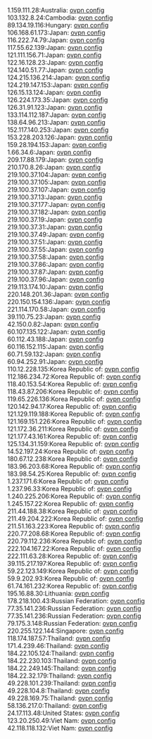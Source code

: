 1.159.111.28:Australia: [ovpn config](vpn/1_159_111_28.ovpn)  
103.132.8.24:Cambodia: [ovpn config](vpn/103_132_8_24.ovpn)  
89.134.19.116:Hungary: [ovpn config](vpn/89_134_19_116.ovpn)  
106.168.61.173:Japan: [ovpn config](vpn/106_168_61_173.ovpn)  
116.222.74.79:Japan: [ovpn config](vpn/116_222_74_79.ovpn)  
117.55.62.139:Japan: [ovpn config](vpn/117_55_62_139.ovpn)  
121.111.156.71:Japan: [ovpn config](vpn/121_111_156_71.ovpn)  
122.16.128.23:Japan: [ovpn config](vpn/122_16_128_23.ovpn)  
124.140.51.77:Japan: [ovpn config](vpn/124_140_51_77.ovpn)  
124.215.136.214:Japan: [ovpn config](vpn/124_215_136_214.ovpn)  
124.219.147.153:Japan: [ovpn config](vpn/124_219_147_153.ovpn)  
126.15.13.124:Japan: [ovpn config](vpn/126_15_13_124.ovpn)  
126.224.173.35:Japan: [ovpn config](vpn/126_224_173_35.ovpn)  
126.31.91.123:Japan: [ovpn config](vpn/126_31_91_123.ovpn)  
133.114.112.187:Japan: [ovpn config](vpn/133_114_112_187.ovpn)  
138.64.96.213:Japan: [ovpn config](vpn/138_64_96_213.ovpn)  
152.117.140.253:Japan: [ovpn config](vpn/152_117_140_253.ovpn)  
153.228.203.126:Japan: [ovpn config](vpn/153_228_203_126.ovpn)  
159.28.194.153:Japan: [ovpn config](vpn/159_28_194_153.ovpn)  
1.66.34.6:Japan: [ovpn config](vpn/1_66_34_6.ovpn)  
209.17.88.179:Japan: [ovpn config](vpn/209_17_88_179.ovpn)  
210.170.8.26:Japan: [ovpn config](vpn/210_170_8_26.ovpn)  
219.100.37.104:Japan: [ovpn config](vpn/219_100_37_104.ovpn)  
219.100.37.105:Japan: [ovpn config](vpn/219_100_37_105.ovpn)  
219.100.37.107:Japan: [ovpn config](vpn/219_100_37_107.ovpn)  
219.100.37.13:Japan: [ovpn config](vpn/219_100_37_13.ovpn)  
219.100.37.177:Japan: [ovpn config](vpn/219_100_37_177.ovpn)  
219.100.37.182:Japan: [ovpn config](vpn/219_100_37_182.ovpn)  
219.100.37.19:Japan: [ovpn config](vpn/219_100_37_19.ovpn)  
219.100.37.31:Japan: [ovpn config](vpn/219_100_37_31.ovpn)  
219.100.37.49:Japan: [ovpn config](vpn/219_100_37_49.ovpn)  
219.100.37.51:Japan: [ovpn config](vpn/219_100_37_51.ovpn)  
219.100.37.55:Japan: [ovpn config](vpn/219_100_37_55.ovpn)  
219.100.37.58:Japan: [ovpn config](vpn/219_100_37_58.ovpn)  
219.100.37.86:Japan: [ovpn config](vpn/219_100_37_86.ovpn)  
219.100.37.87:Japan: [ovpn config](vpn/219_100_37_87.ovpn)  
219.100.37.96:Japan: [ovpn config](vpn/219_100_37_96.ovpn)  
219.113.174.10:Japan: [ovpn config](vpn/219_113_174_10.ovpn)  
220.148.201.36:Japan: [ovpn config](vpn/220_148_201_36.ovpn)  
220.150.154.136:Japan: [ovpn config](vpn/220_150_154_136.ovpn)  
221.114.170.58:Japan: [ovpn config](vpn/221_114_170_58.ovpn)  
39.110.75.23:Japan: [ovpn config](vpn/39_110_75_23.ovpn)  
42.150.0.82:Japan: [ovpn config](vpn/42_150_0_82.ovpn)  
60.107.135.122:Japan: [ovpn config](vpn/60_107_135_122.ovpn)  
60.112.43.188:Japan: [ovpn config](vpn/60_112_43_188.ovpn)  
60.116.152.115:Japan: [ovpn config](vpn/60_116_152_115.ovpn)  
60.71.59.132:Japan: [ovpn config](vpn/60_71_59_132.ovpn)  
60.94.252.91:Japan: [ovpn config](vpn/60_94_252_91.ovpn)  
110.12.228.135:Korea Republic of: [ovpn config](vpn/110_12_228_135.ovpn)  
112.186.234.72:Korea Republic of: [ovpn config](vpn/112_186_234_72.ovpn)  
118.40.153.54:Korea Republic of: [ovpn config](vpn/118_40_153_54.ovpn)  
118.43.87.206:Korea Republic of: [ovpn config](vpn/118_43_87_206.ovpn)  
119.65.226.136:Korea Republic of: [ovpn config](vpn/119_65_226_136.ovpn)  
120.142.94.17:Korea Republic of: [ovpn config](vpn/120_142_94_17.ovpn)  
121.129.119.188:Korea Republic of: [ovpn config](vpn/121_129_119_188.ovpn)  
121.169.151.226:Korea Republic of: [ovpn config](vpn/121_169_151_226.ovpn)  
121.172.36.211:Korea Republic of: [ovpn config](vpn/121_172_36_211.ovpn)  
121.177.43.161:Korea Republic of: [ovpn config](vpn/121_177_43_161.ovpn)  
125.134.31.159:Korea Republic of: [ovpn config](vpn/125_134_31_159.ovpn)  
14.52.197.24:Korea Republic of: [ovpn config](vpn/14_52_197_24.ovpn)  
180.67.12.238:Korea Republic of: [ovpn config](vpn/180_67_12_238.ovpn)  
183.96.203.68:Korea Republic of: [ovpn config](vpn/183_96_203_68.ovpn)  
183.98.54.25:Korea Republic of: [ovpn config](vpn/183_98_54_25.ovpn)  
1.237.171.6:Korea Republic of: [ovpn config](vpn/1_237_171_6.ovpn)  
1.237.96.33:Korea Republic of: [ovpn config](vpn/1_237_96_33.ovpn)  
1.240.225.206:Korea Republic of: [ovpn config](vpn/1_240_225_206.ovpn)  
1.245.157.22:Korea Republic of: [ovpn config](vpn/1_245_157_22.ovpn)  
211.44.188.38:Korea Republic of: [ovpn config](vpn/211_44_188_38.ovpn)  
211.49.204.222:Korea Republic of: [ovpn config](vpn/211_49_204_222.ovpn)  
211.51.163.223:Korea Republic of: [ovpn config](vpn/211_51_163_223.ovpn)  
220.77.208.68:Korea Republic of: [ovpn config](vpn/220_77_208_68.ovpn)  
220.79.112.236:Korea Republic of: [ovpn config](vpn/220_79_112_236.ovpn)  
222.104.167.22:Korea Republic of: [ovpn config](vpn/222_104_167_22.ovpn)  
222.111.63.28:Korea Republic of: [ovpn config](vpn/222_111_63_28.ovpn)  
39.115.217.197:Korea Republic of: [ovpn config](vpn/39_115_217_197.ovpn)  
59.22.123.149:Korea Republic of: [ovpn config](vpn/59_22_123_149.ovpn)  
59.9.202.93:Korea Republic of: [ovpn config](vpn/59_9_202_93.ovpn)  
61.74.161.232:Korea Republic of: [ovpn config](vpn/61_74_161_232.ovpn)  
195.16.88.30:Lithuania: [ovpn config](vpn/195_16_88_30.ovpn)  
178.218.100.43:Russian Federation: [ovpn config](vpn/178_218_100_43.ovpn)  
77.35.141.236:Russian Federation: [ovpn config](vpn/77_35_141_236.ovpn)  
77.35.141.236:Russian Federation: [ovpn config](vpn/77_35_141_236.ovpn)  
79.175.3.148:Russian Federation: [ovpn config](vpn/79_175_3_148.ovpn)  
220.255.122.144:Singapore: [ovpn config](vpn/220_255_122_144.ovpn)  
118.174.187.57:Thailand: [ovpn config](vpn/118_174_187_57.ovpn)  
171.4.239.46:Thailand: [ovpn config](vpn/171_4_239_46.ovpn)  
184.22.105.124:Thailand: [ovpn config](vpn/184_22_105_124.ovpn)  
184.22.230.103:Thailand: [ovpn config](vpn/184_22_230_103.ovpn)  
184.22.249.145:Thailand: [ovpn config](vpn/184_22_249_145.ovpn)  
184.22.32.179:Thailand: [ovpn config](vpn/184_22_32_179.ovpn)  
49.228.101.239:Thailand: [ovpn config](vpn/49_228_101_239.ovpn)  
49.228.104.8:Thailand: [ovpn config](vpn/49_228_104_8.ovpn)  
49.228.169.75:Thailand: [ovpn config](vpn/49_228_169_75.ovpn)  
58.136.217.0:Thailand: [ovpn config](vpn/58_136_217_0.ovpn)  
24.17.113.48:United States: [ovpn config](vpn/24_17_113_48.ovpn)  
123.20.250.49:Viet Nam: [ovpn config](vpn/123_20_250_49.ovpn)  
42.118.118.132:Viet Nam: [ovpn config](vpn/42_118_118_132.ovpn)  
